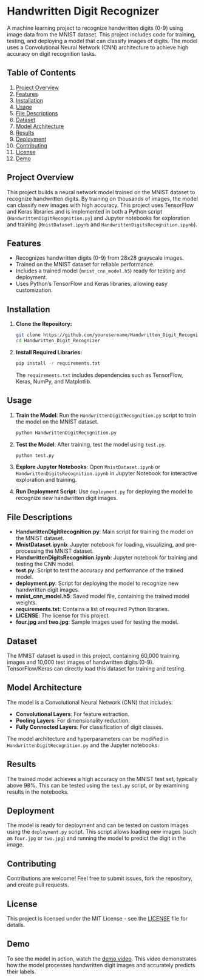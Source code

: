 
<!-- https://github.com/user-attachments/assets/c98809bb-8e40-4afd-873d-72ee9152baaf -->
# Handwritten Digit Recognizer

A machine learning project to recognize handwritten digits (0-9) using image data from the MNIST dataset. This project includes code for training, testing, and deploying a model that can classify images of digits. The model uses a Convolutional Neural Network (CNN) architecture to achieve high accuracy on digit recognition tasks.

## Table of Contents

1. [Project Overview](#project-overview)
2. [Features](#features)
3. [Installation](#installation)
4. [Usage](#usage)
5. [File Descriptions](#file-descriptions)
6. [Dataset](#dataset)
7. [Model Architecture](#model-architecture)
8. [Results](#results)
9. [Deployment](#deployment)
10. [Contributing](#contributing)
11. [License](#license)
12. [Demo](#demo)

## Project Overview

This project builds a neural network model trained on the MNIST dataset to recognize handwritten digits. By training on thousands of images, the model can classify new images with high accuracy. This project uses TensorFlow and Keras libraries and is implemented in both a Python script (`HandwrittenDigitRecognition.py`) and Jupyter notebooks for exploration and training (`MnistDataset.ipynb` and `HandwrittenDigitsRecognition.ipynb`).

## Features

- Recognizes handwritten digits (0-9) from 28x28 grayscale images.
- Trained on the MNIST dataset for reliable performance.
- Includes a trained model (`mnist_cnn_model.h5`) ready for testing and deployment.
- Uses Python’s TensorFlow and Keras libraries, allowing easy customization.

## Installation

1. **Clone the Repository:**
   ```bash
   git clone https://github.com/yourusername/Handwritten_Digit_Recognizer.git
   cd Handwritten_Digit_Recognizer
   ```

2. **Install Required Libraries:**
   ```bash
   pip install -r requirements.txt
   ```

   The `requirements.txt` includes dependencies such as TensorFlow, Keras, NumPy, and Matplotlib.

## Usage

1. **Train the Model**:
   Run the `HandwrittenDigitRecognition.py` script to train the model on the MNIST dataset.
   ```bash
   python HandwrittenDigitRecognition.py
   ```

2. **Test the Model**:
   After training, test the model using `test.py`.
   ```bash
   python test.py
   ```

3. **Explore Jupyter Notebooks**:
   Open `MnistDataset.ipynb` or `HandwrittenDigitsRecognition.ipynb` in Jupyter Notebook for interactive exploration and training.

4. **Run Deployment Script**:
   Use `deployment.py` for deploying the model to recognize new handwritten digit images.

## File Descriptions

- **HandwrittenDigitRecognition.py**: Main script for training the model on the MNIST dataset.
- **MnistDataset.ipynb**: Jupyter notebook for loading, visualizing, and pre-processing the MNIST dataset.
- **HandwrittenDigitsRecognition.ipynb**: Jupyter notebook for training and testing the CNN model.
- **test.py**: Script to test the accuracy and performance of the trained model.
- **deployment.py**: Script for deploying the model to recognize new handwritten digit images.
- **mnist_cnn_model.h5**: Saved model file, containing the trained model weights.
- **requirements.txt**: Contains a list of required Python libraries.
- **LICENSE**: The license for this project.
- **four.jpg** and **two.jpg**: Sample images used for testing the model.

## Dataset

The MNIST dataset is used in this project, containing 60,000 training images and 10,000 test images of handwritten digits (0-9). TensorFlow/Keras can directly load this dataset for training and testing.

## Model Architecture

The model is a Convolutional Neural Network (CNN) that includes:

- **Convolutional Layers**: For feature extraction.
- **Pooling Layers**: For dimensionality reduction.
- **Fully Connected Layers**: For classification of digit classes.

The model architecture and hyperparameters can be modified in `HandwrittenDigitRecognition.py` and the Jupyter notebooks.

## Results

The trained model achieves a high accuracy on the MNIST test set, typically above 98%. This can be tested using the `test.py` script, or by examining results in the notebooks.

## Deployment

The model is ready for deployment and can be tested on custom images using the `deployment.py` script. This script allows loading new images (such as `four.jpg` or `two.jpg`) and running the model to predict the digit in the image.

## Contributing

Contributions are welcome! Feel free to submit issues, fork the repository, and create pull requests.

## License

This project is licensed under the MIT License - see the [LICENSE](LICENSE) file for details.

## Demo

To see the model in action, watch the [demo video](https://drive.google.com/file/d/1SKUyZ6fr9OacFVdbbP4ZJaWL9JElHF8O/view?usp=sharing). This video demonstrates how the model processes handwritten digit images and accurately predicts their labels.
